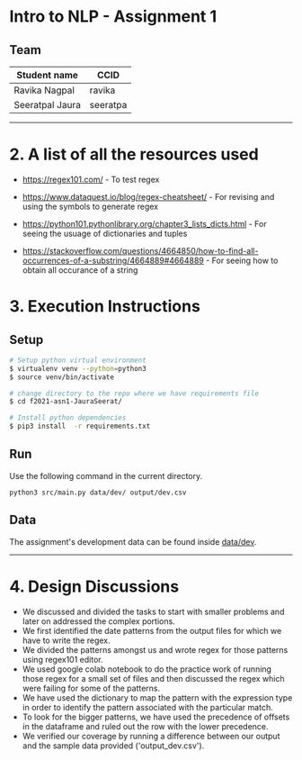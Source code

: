 # Intro to NLP - Assignment 1

## Team
|Student name      | CCID       |
|------------------|------------|
|Ravika Nagpal     |  ravika    |
|Seeratpal Jaura   |  seeratpa  |

---

# 2. A list of all the resources used


-   https://regex101.com/ - To test regex

-   https://www.dataquest.io/blog/regex-cheatsheet/ - For revising and using the symbols to generate regex

-   https://python101.pythonlibrary.org/chapter3_lists_dicts.html - For seeing the usuage of dictionaries and tuples

-   https://stackoverflow.com/questions/4664850/how-to-find-all-occurrences-of-a-substring/4664889#4664889 - For seeing how to obtain all occurance of a string


# 3. Execution Instructions

## Setup

```sh
# Setup python virtual environment
$ virtualenv venv --python=python3
$ source venv/bin/activate

# change directory to the repo where we have requirements file
$ cd f2021-asn1-JauraSeerat/

# Install python dependencies
$ pip3 install  -r requirements.txt 
```

## Run

Use the following command in the current directory.

`python3 src/main.py data/dev/ output/dev.csv`

## Data

The assignment's development data can be found inside [data/dev](data/dev).

---

# 4. Design Discussions

-   We discussed and divided the tasks to start with smaller problems and later on addressed the complex portions.
-   We first identified the date patterns from the output files for which we have to write the regex.
-   We divided the patterns amongst us and wrote regex for those patterns using regex101 editor.
-   We used google colab notebook to do the practice work of running those regex for a small set of files and then discussed the regex which were failing for some of the patterns.
-   We have used the dictionary to map the pattern with the expression type in order to identify the pattern associated with the particular match.
-   To look for the bigger patterns, we have used the precedence of offsets in the dataframe and ruled out the row with the lower precedence.
-   We verified our coverage by running a  difference between our output and the sample data provided ('output_dev.csv').





